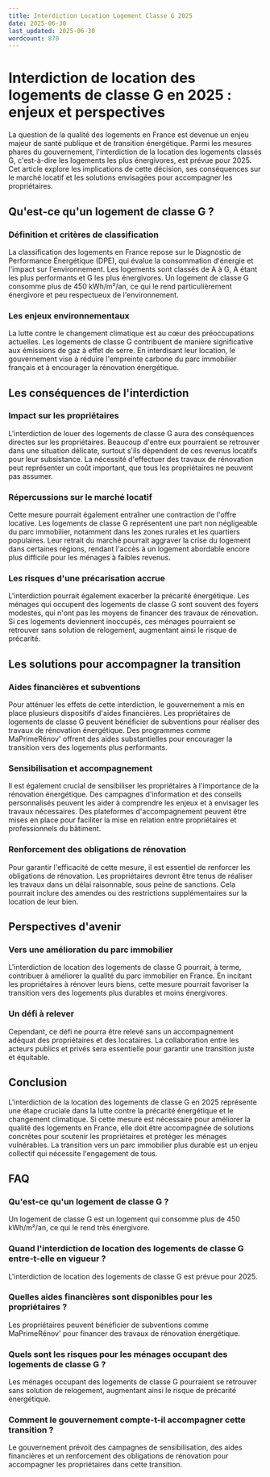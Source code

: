 ```yaml
---
title: Interdiction Location Logement Classe G 2025
date: 2025-06-30
last_updated: 2025-06-30
wordcount: 870
---
```


# Interdiction de location des logements de classe G en 2025 : enjeux et perspectives

La question de la qualité des logements en France est devenue un enjeu majeur de santé publique et de transition énergétique. Parmi les mesures phares du gouvernement, l'interdiction de la location des logements classés G, c'est-à-dire les logements les plus énergivores, est prévue pour 2025. Cet article explore les implications de cette décision, ses conséquences sur le marché locatif et les solutions envisagées pour accompagner les propriétaires.

## Qu'est-ce qu'un logement de classe G ?

### Définition et critères de classification

La classification des logements en France repose sur le Diagnostic de Performance Énergétique (DPE), qui évalue la consommation d'énergie et l'impact sur l'environnement. Les logements sont classés de A à G, A étant les plus performants et G les plus énergivores. Un logement de classe G consomme plus de 450 kWh/m²/an, ce qui le rend particulièrement énergivore et peu respectueux de l'environnement.

### Les enjeux environnementaux

La lutte contre le changement climatique est au cœur des préoccupations actuelles. Les logements de classe G contribuent de manière significative aux émissions de gaz à effet de serre. En interdisant leur location, le gouvernement vise à réduire l'empreinte carbone du parc immobilier français et à encourager la rénovation énergétique.

## Les conséquences de l'interdiction

### Impact sur les propriétaires

L'interdiction de louer des logements de classe G aura des conséquences directes sur les propriétaires. Beaucoup d'entre eux pourraient se retrouver dans une situation délicate, surtout s'ils dépendent de ces revenus locatifs pour leur subsistance. La nécessité d'effectuer des travaux de rénovation peut représenter un coût important, que tous les propriétaires ne peuvent pas assumer.

### Répercussions sur le marché locatif

Cette mesure pourrait également entraîner une contraction de l'offre locative. Les logements de classe G représentent une part non négligeable du parc immobilier, notamment dans les zones rurales et les quartiers populaires. Leur retrait du marché pourrait aggraver la crise du logement dans certaines régions, rendant l'accès à un logement abordable encore plus difficile pour les ménages à faibles revenus.

### Les risques d'une précarisation accrue

L'interdiction pourrait également exacerber la précarité énergétique. Les ménages qui occupent des logements de classe G sont souvent des foyers modestes, qui n'ont pas les moyens de financer des travaux de rénovation. Si ces logements deviennent inoccupés, ces ménages pourraient se retrouver sans solution de relogement, augmentant ainsi le risque de précarité.

## Les solutions pour accompagner la transition

### Aides financières et subventions

Pour atténuer les effets de cette interdiction, le gouvernement a mis en place plusieurs dispositifs d'aides financières. Les propriétaires de logements de classe G peuvent bénéficier de subventions pour réaliser des travaux de rénovation énergétique. Des programmes comme MaPrimeRénov' offrent des aides substantielles pour encourager la transition vers des logements plus performants.

### Sensibilisation et accompagnement

Il est également crucial de sensibiliser les propriétaires à l'importance de la rénovation énergétique. Des campagnes d'information et des conseils personnalisés peuvent les aider à comprendre les enjeux et à envisager les travaux nécessaires. Des plateformes d'accompagnement peuvent être mises en place pour faciliter la mise en relation entre propriétaires et professionnels du bâtiment.

### Renforcement des obligations de rénovation

Pour garantir l'efficacité de cette mesure, il est essentiel de renforcer les obligations de rénovation. Les propriétaires devront être tenus de réaliser les travaux dans un délai raisonnable, sous peine de sanctions. Cela pourrait inclure des amendes ou des restrictions supplémentaires sur la location de leur bien.

## Perspectives d'avenir

### Vers une amélioration du parc immobilier

L'interdiction de location des logements de classe G pourrait, à terme, contribuer à améliorer la qualité du parc immobilier en France. En incitant les propriétaires à rénover leurs biens, cette mesure pourrait favoriser la transition vers des logements plus durables et moins énergivores.

### Un défi à relever

Cependant, ce défi ne pourra être relevé sans un accompagnement adéquat des propriétaires et des locataires. La collaboration entre les acteurs publics et privés sera essentielle pour garantir une transition juste et équitable.

## Conclusion

L'interdiction de la location des logements de classe G en 2025 représente une étape cruciale dans la lutte contre la précarité énergétique et le changement climatique. Si cette mesure est nécessaire pour améliorer la qualité des logements en France, elle doit être accompagnée de solutions concrètes pour soutenir les propriétaires et protéger les ménages vulnérables. La transition vers un parc immobilier plus durable est un enjeu collectif qui nécessite l'engagement de tous.

## FAQ

### Qu'est-ce qu'un logement de classe G ?

Un logement de classe G est un logement qui consomme plus de 450 kWh/m²/an, ce qui le rend très énergivore.

### Quand l'interdiction de location des logements de classe G entre-t-elle en vigueur ?

L'interdiction de location des logements de classe G est prévue pour 2025.

### Quelles aides financières sont disponibles pour les propriétaires ?

Les propriétaires peuvent bénéficier de subventions comme MaPrimeRénov' pour financer des travaux de rénovation énergétique.

### Quels sont les risques pour les ménages occupant des logements de classe G ?

Les ménages occupant des logements de classe G pourraient se retrouver sans solution de relogement, augmentant ainsi le risque de précarité énergétique.

### Comment le gouvernement compte-t-il accompagner cette transition ?

Le gouvernement prévoit des campagnes de sensibilisation, des aides financières et un renforcement des obligations de rénovation pour accompagner les propriétaires dans cette transition.